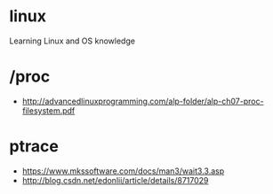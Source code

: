 # linux
Learning Linux and OS knowledge

# /proc
* http://advancedlinuxprogramming.com/alp-folder/alp-ch07-proc-filesystem.pdf

# ptrace
* https://www.mkssoftware.com/docs/man3/wait3.3.asp
* http://blog.csdn.net/edonlii/article/details/8717029
